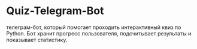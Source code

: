 # Quiz-Telegram-Bot
телеграм-бот, который помогает проходить интерактивный квиз по Python.   Бот хранит прогресс пользователя, подсчитывает результаты и показывает статистику.
